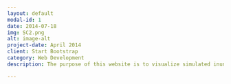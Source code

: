 ```yaml
---
layout: default
modal-id: 1
date: 2014-07-18
img: SC2.png
alt: image-alt
project-date: April 2014
client: Start Bootstrap
category: Web Development
description: The purpose of this website is to visualize simulated inundation scenarios at 400-ft resolution from the Hamman et al. (2015) study to make more publicly available scientific information in order for people to have information that leads to more informed questions and decisions. <a href="http://www.skagitclimatescience.org/flood-scenario-map/">Interactive Map</a>.

---
```

